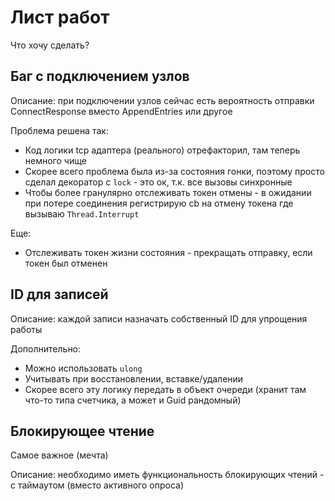 # Лист работ

Что хочу сделать?

## Баг с подключением узлов

Описание: при подключении узлов сейчас есть вероятность отправки ConnectResponse вместо AppendEntries или другое

Проблема решена так:

- Код логики tcp адаптера (реального) отрефакторил, там теперь немного чище
- Скорее всего проблема была из-за состояния гонки, поэтому просто сделал декоратор с `lock` - это ок, т.к. все вызовы
  синхронные
- Чтобы более гранулярно отслеживать токен отмены - в ожидании при потере соединения регистрирую cb на отмену токена где
  вызываю `Thread.Interrupt`

Еще:

- Отслеживать токен жизни состояния - прекращать отправку, если токен был отменен

## ID для записей

Описание: каждой записи назначать собственный ID для упрощения работы

Дополнительно:

- Можно использовать `ulong`
- Учитывать при восстановлении, вставке/удалении
- Скорее всего эту логику передать в объект очереди (хранит там что-то типа счетчика, а может и Guid рандомный)

## Блокирующее чтение

Самое важное (мечта)

Описание: необходимо иметь функциональность блокирующих чтений - с таймаутом (вместо активного опроса)
